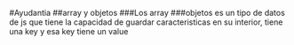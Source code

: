 #Ayudantia
##array y objetos
###Los array 
###objetos es un tipo de datos de js que tiene la capacidad de guardar caracteristicas en su interior, tiene una key y esa key tiene un value